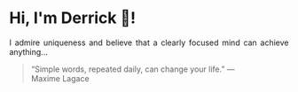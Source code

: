 # Hi, I'm Derrick 👋!
<p align="justify">I admire uniqueness and believe that a clearly focused mind can achieve anything...</p> 
<!-- #quote-start -->
<blockquote>&ldquo;Simple words, repeated daily, can change your life.&rdquo; &mdash; <footer>Maxime Lagace</footer></blockquote>
<!-- #quote-end -->
